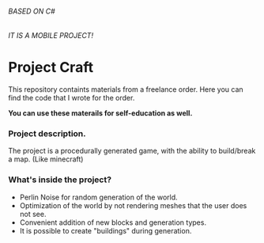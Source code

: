 ###### BASED ON C# 
###### IT IS A MOBILE PROJECT!

# Project Craft

This repository containts materials from a freelance order. Here you can find the code that I wrote for the order.

<b> You can use these materails for self-education as well.</b>

### Project description.
The project is a procedurally generated game, with the ability to build/break a map. (Like minecraft)

### What's inside the project?
- Perlin Noise for random generation of the world.
- Optimization of the world by not rendering meshes that the user does not see.
- Convenient addition of new blocks and generation types.
- It is possible to create "buildings" during generation.

